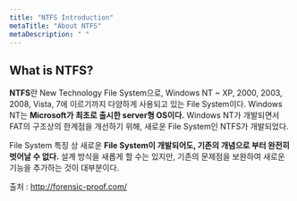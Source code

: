 ```yaml
---
title: "NTFS Introduction"
metaTitle: "About NTFS"
metaDescription: " "
---
```


## What is NTFS?

**NTFS**란 New Technology File System으로, Windows NT ~ XP, 2000, 2003, 2008, Vista, 7에 이르기까지 다양하게 사용되고 있는 File System이다. Windows NT는 **Microsoft가 최초로 출시한 server형 OS이다.** Windows NT가 개발되면서 FAT의 구조상의 한계점을 개선하기 위해, 새로운 File System인 NTFS가 개발되었다.

File System 특징 상 새로운 **File System이 개발되어도, 기존의 개념으로 부터 완전히 벗어날 수 없다.** 설계 방식을 새롭게 할 수는 있지만, 기존의 문제점을 보완하여 새로운 기능을 추가하는 것이 대부분이다.



 출처 : http://forensic-proof.com/

 
